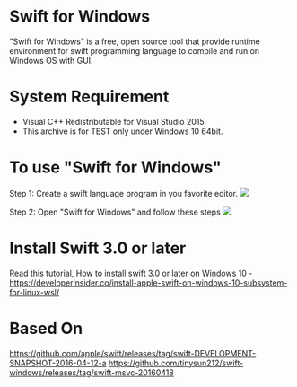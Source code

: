 # Swift for Windows
"Swift for Windows" is a free, open source tool that provide runtime environment for swift programming language to compile and run on Windows OS with GUI.

# System Requirement 

* Visual C++ Redistributable for Visual Studio 2015.
* This archive is for TEST only under Windows 10 64bit.

# To use "Swift for Windows"
Step 1: Create a swift language program in you favorite editor.
![](https://github.com/vineetchoudhary/swiftforwindows/blob/master/screenshot/sfw.png)

Step 2: Open "Swift for Windows" and follow these steps
![](https://github.com/vineetchoudhary/swiftforwindows/blob/master/screenshot/sfw.gif)

# Install Swift 3.0 or later 
Read this tutorial, How to install swift 3.0 or later on Windows 10 -
https://developerinsider.co/install-apple-swift-on-windows-10-subsystem-for-linux-wsl/

# Based On
https://github.com/apple/swift/releases/tag/swift-DEVELOPMENT-SNAPSHOT-2016-04-12-a
https://github.com/tinysun212/swift-windows/releases/tag/swift-msvc-20160418


